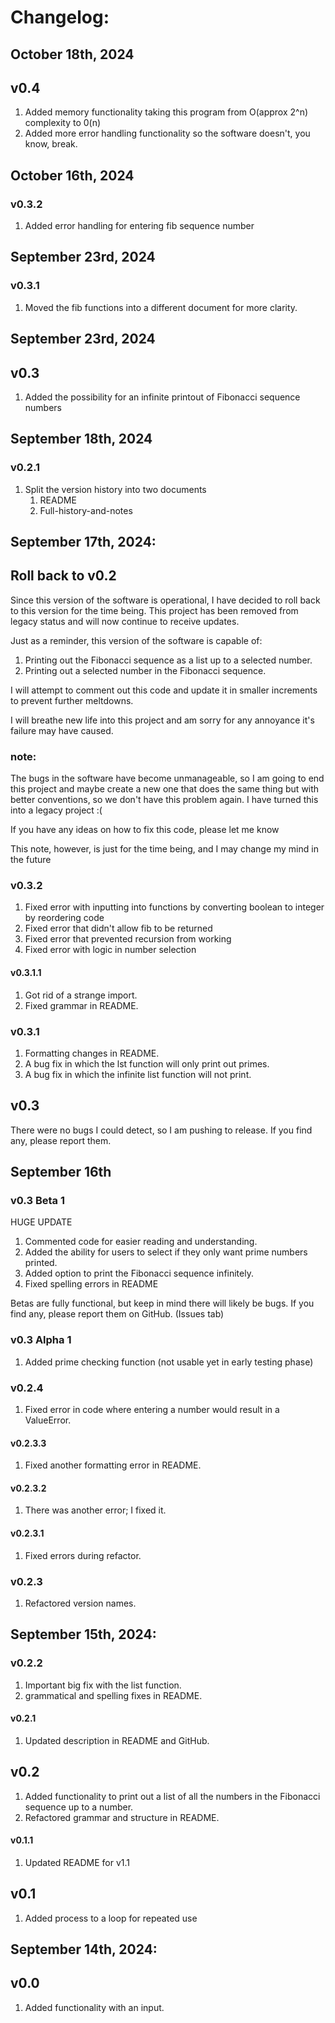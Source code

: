 # Changelog:

## October 18th, 2024

## v0.4

1. Added memory functionality taking this program from O(approx 2^n) complexity to 0(n)
2. Added more error handling functionality so the software doesn't, you know, break. 

## October 16th, 2024

### v0.3.2

1. Added error handling for entering fib sequence number

## September 23rd, 2024

### v0.3.1

1. Moved the fib functions into a different document for more clarity.


## September 23rd, 2024

## v0.3

1. Added the possibility for an infinite printout of Fibonacci sequence numbers

## September 18th, 2024

### v0.2.1

1. Split the version history into two documents
   1. README
   2. Full-history-and-notes

## September 17th, 2024:

## Roll back to v0.2

Since this version of the software is operational, I have decided to roll back to this version for the time being. This project has been removed from legacy status and will now continue to receive updates. 

Just as a reminder, this version of the software is capable of:

1. Printing out the Fibonacci sequence as a list up to a selected number.
2. Printing out a selected number in the Fibonacci sequence.

I will attempt to comment out this code and update it in smaller increments to prevent further meltdowns.

I will breathe new life into this project and am sorry for any annoyance it's failure may have caused.

### note:
The bugs in the software have become unmanageable, so I am going to end this project and maybe create a new one that does the same thing but with better conventions, so we don't have this problem again. I have turned this into a legacy project :(

If you have any ideas on how to fix this code, please let me know

This note, however, is just for the time being, and I may change my mind in the future

### v0.3.2 

1. Fixed error with inputting into functions by converting boolean to integer by reordering code
2. Fixed error that didn't allow fib to be returned
3. Fixed error that prevented recursion from working
4. Fixed error with logic in number selection

#### v0.3.1.1

1. Got rid of a strange import.
2. Fixed grammar in README.

### v0.3.1

1. Formatting changes in README.
2. A bug fix in which the lst function will only print out primes.
3. A bug fix in which the infinite list function will not print.

## v0.3

There were no bugs I could detect, so I am pushing to release. If you find any, please report them.

## September 16th 

### v0.3 Beta 1

HUGE UPDATE

1. Commented code for easier reading and understanding.
2. Added the ability for users to select if they only want prime numbers printed.
3. Added option to print the Fibonacci sequence infinitely. 
4. Fixed spelling errors in README

Betas are fully functional, but keep in mind there will likely be bugs. If you find any, please report them on GitHub. (Issues tab)

### v0.3 Alpha 1

1. Added prime checking function (not usable yet in early testing phase)

### v0.2.4

1. Fixed error in code where entering a number would result in a ValueError.

#### v0.2.3.3

1. Fixed another formatting error in README. 

#### v0.2.3.2

1. There was another error; I fixed it. 

#### v0.2.3.1 

1. Fixed errors during refactor. 

### v0.2.3

1. Refactored version names. 

## September 15th, 2024:

### v0.2.2

1. Important big fix with the list function.
2. grammatical and spelling fixes in README.

#### v0.2.1

1. Updated description in README and GitHub.

## v0.2

1. Added functionality to print out a list of all the numbers in the Fibonacci sequence up to a number.
2. Refactored grammar and structure in README.

#### v0.1.1 

1. Updated README for v1.1

## v0.1

1. Added process to a loop for repeated use

## September 14th, 2024:

## v0.0

1. Added functionality with an input.
